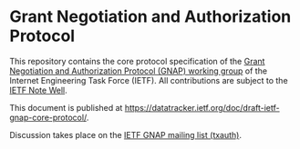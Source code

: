 # Grant Negotiation and Authorization Protocol

This repository contains the core protocol specification of the
[Grant Negotiation and Authorization Protocol (GNAP) working group](https://datatracker.ietf.org/wg/gnap/about/)
of the Internet Engineering Task Force (IETF). All contributions
are subject to the [IETF Note Well](https://www.ietf.org/about/note-well/). 

This document is published at <https://datatracker.ietf.org/doc/draft-ietf-gnap-core-protocol/>.

Discussion takes place on the [IETF GNAP mailing list (txauth)](https://www.ietf.org/mailman/listinfo/txauth).
